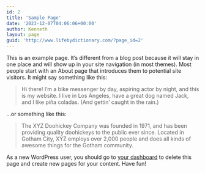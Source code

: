 ```yaml
---
id: 2
title: 'Sample Page'
date: '2023-12-07T04:06:06+00:00'
author: Kenneth
layout: page
guid: 'http://www.lifebydictionary.com/?page_id=2'
---
```


This is an example page. It’s different from a blog post because it will stay in one place and will show up in your site navigation (in most themes). Most people start with an About page that introduces them to potential site visitors. It might say something like this:

> Hi there! I’m a bike messenger by day, aspiring actor by night, and this is my website. I live in Los Angeles, have a great dog named Jack, and I like piña coladas. (And gettin’ caught in the rain.)

…or something like this:

> The XYZ Doohickey Company was founded in 1971, and has been providing quality doohickeys to the public ever since. Located in Gotham City, XYZ employs over 2,000 people and does all kinds of awesome things for the Gotham community.

As a new WordPress user, you should go to [your dashboard](http://www.lifebydictionary.com/wp-admin/) to delete this page and create new pages for your content. Have fun!